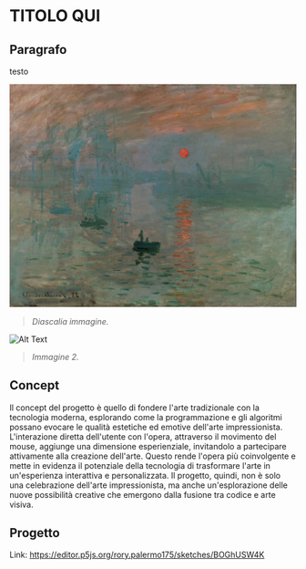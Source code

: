 # TITOLO QUI

## Paragrafo
testo

![Alt Text](https://github.com/RobP17/archive-2024/blob/main/RobP17/Immagini/Monet_-_Impression%2C_Sunrise.jpg)
>_Diascalia immagine._  


![Alt Text](link)
>_Immagine 2._  


## Concept
Il concept del progetto è quello di  fondere l'arte tradizionale con la tecnologia moderna, esplorando come la programmazione e gli algoritmi possano evocare le qualità estetiche ed emotive dell'arte impressionista. 
L'interazione diretta dell'utente con l'opera, attraverso il movimento del mouse, aggiunge una dimensione esperienziale, invitandolo a partecipare attivamente alla creazione dell'arte. 
Questo rende l'opera più coinvolgente e mette in evidenza il potenziale della tecnologia di trasformare l'arte in un'esperienza interattiva e personalizzata. 
Il progetto, quindi, non è solo una celebrazione dell'arte impressionista, ma anche un'esplorazione delle nuove possibilità creative che emergono dalla fusione tra codice e arte visiva.

## Progetto
Link: https://editor.p5js.org/rory.palermo175/sketches/BOGhUSW4K
